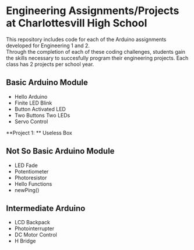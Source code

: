 # Engineering Assignments/Projects at Charlottesvill High School
This repository includes code for each of the Arduino assignments developed for Engineering 1 and 2.  
Through the completion of each of these coding challenges, students gain the skills necessary to succesfully program their engineering projects.
Each class has 2 projects per school year.

## Basic Arduino Module
* Hello Arduino
* Finite LED Blink
* Button Activated LED
* Two Buttons Two LEDs
* Servo Control

**Project 1: ** Useless Box

## Not So Basic Arduino Module
* LED Fade
* Potentiometer
* Photoresistor
* Hello Functions
* newPing()

## Intermediate Arduino
* LCD Backpack
* Photointerrupter
* DC Motor Control
* H Bridge
